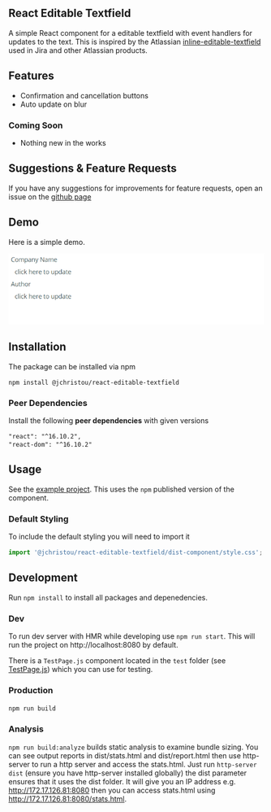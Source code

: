 ## React Editable Textfield
A simple React component for a editable textfield with event handlers for updates to the text.
This is inspired by the Atlassian [inline-editable-textfield](https://atlaskit.atlassian.com/packages/core/inline-edit/docs/inline-editable-textfield)
used in Jira and other Atlassian products.

## Features
- Confirmation and cancellation buttons
- Auto update on blur

### Coming Soon
- Nothing new in the works

## Suggestions & Feature Requests
If you have any suggestions for improvements for feature requests, open an issue on the [github page](https://github.com/jameschristou/react-editable-textfield/issues)

## Demo
Here is a simple demo.

![img](demo.gif)

## Installation
The package can be installed via npm
```
npm install @jchristou/react-editable-textfield
```

### Peer Dependencies
Install the following **peer dependencies** with given versions
```
"react": "^16.10.2",
"react-dom": "^16.10.2"
```

## Usage
See the [example project](https://github.com/jameschristou/react-editable-textfield/tree/master/example). This uses the `npm` published version of the component.

### Default Styling
To include the default styling you will need to import it
```js
import '@jchristou/react-editable-textfield/dist-component/style.css';
```

## Development
Run `npm install` to install all packages and depenedencies.

### Dev
To run dev server with HMR while developing use `npm run start`. This will run the project on http://localhost:8080 by default.

There is a `TestPage.js` component located in the `test` folder (see [TestPage.js]((https://github.com/jameschristou/react-editable-textfield/tree/master/test/components/TestPage.js))) which you can use for testing.

### Production
`npm run build`

### Analysis
`npm run build:analyze` builds static analysis to examine bundle sizing. You can see output reports in dist/stats.html and dist/report.html
then use http-server to run a http server and access the stats.html. Just run `http-server dist` (ensure you have http-server installed globally)
the dist parameter ensures that it uses the dist folder. It will give you an IP address e.g. http://172.17.126.81:8080 then you can access
stats.html using http://172.17.126.81:8080/stats.html.